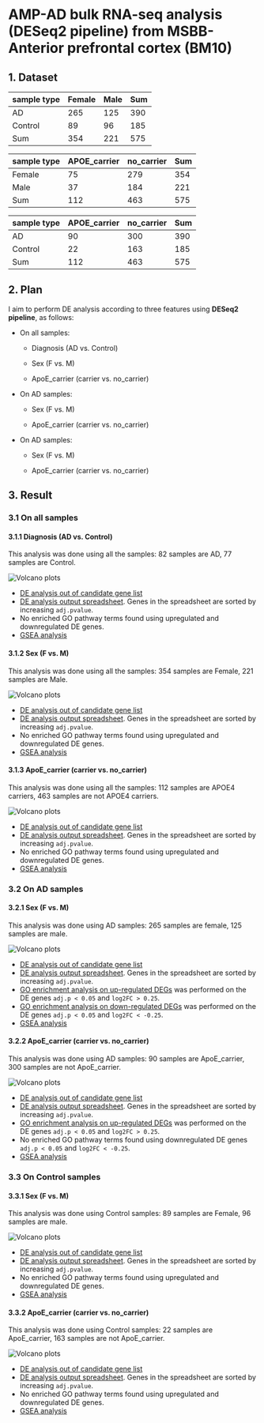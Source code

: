 # AMP-AD bulk RNA-seq analysis (DESeq2 pipeline) from MSBB-Anterior prefrontal cortex (BM10)

## 1. Dataset

| sample type | Female | Male | Sum |
| ----------- | ------ | ---- | --- |
| AD          | 265     | 125   | 390  |
| Control     | 89     | 96   | 185  |
| Sum         | 354     | 221   | 575 |

| sample type | APOE\_carrier | no\_carrier | Sum |
| ----------- | ------------- | ----------- | --- |
| Female      | 75            | 279      | 354 |
| Male        | 37           | 184         | 221 |
| Sum         | 112           | 463        | 575 |

| sample type | APOE\_carrier | no\_carrier | Sum |
| ----------- | ------------- | ----------- | --- |
| AD          | 90            | 300          | 390  |
| Control     | 22            | 163          | 185  |
| Sum         | 112            | 463         | 575 |

## 2. Plan

I aim to perform DE analysis according to three features using **DESeq2 pipeline**, as follows:

-   On all samples:

    -   Diagnosis (AD vs. Control)

    -   Sex (F vs. M)

    -   ApoE_carrier (carrier vs. no_carrier)

-   On AD samples:

    -   Sex (F vs. M)

    -   ApoE_carrier (carrier vs. no_carrier)

-   On AD samples:

    -   Sex (F vs. M)

    -   ApoE_carrier (carrier vs. no_carrier)

## 3. Result

### 3.1 On all samples

#### 3.1.1 Diagnosis (AD vs. Control)
This analysis was done using all the samples: 82 samples are AD, 77 samples are Control.

![Volcano plots](https://github.com/ningxinkang/Chen_lab_analysis/blob/main/AMP-AD_DESeq2_all/MSBB_BM10:%20AD%20vs.%20Control_vocano.png)
+ [DE analysis out of candidate gene list](https://github.com/ningxinkang/Chen_lab_analysis/blob/main/AMP-AD_DESeq2_all/MSBB_BM10:%20AD%20vs.%20Control_candidates.csv)
+ [DE analysis output spreadsheet](https://github.com/ningxinkang/Chen_lab_analysis/blob/main/AMP-AD_DESeq2_all/MSBB_BM10:%20AD%20vs.%20Control.csv). Genes in the spreadsheet are sorted by increasing `adj.pvalue`.
+ No enriched GO pathway terms found using upregulated and downregulated DE genes.
+ [GSEA analysis](https://github.com/ningxinkang/Chen_lab_analysis/blob/main/AMP-AD_DESeq2_all/MSBB_BM10:%20AD%20vs.%20Control_GSEA.png)
#### 3.1.2 Sex (F vs. M)
This analysis was done using all the samples: 354 samples are Female, 221 samples are Male.

![Volcano plots](https://github.com/ningxinkang/Chen_lab_analysis/blob/main/AMP-AD_DESeq2_all/MSBB_BM10:%20F%20vs.%20M_vocano.png)
+ [DE analysis out of candidate gene list](https://github.com/ningxinkang/Chen_lab_analysis/blob/main/AMP-AD_DESeq2_all/MSBB_BM10:%20F%20vs.%20M_candidates.csv)
+ [DE analysis output spreadsheet](https://github.com/ningxinkang/Chen_lab_analysis/blob/main/AMP-AD_DESeq2_all/MSBB_BM10:%20F%20vs.%20M.csv). Genes in the spreadsheet are sorted by increasing `adj.pvalue`.
+ No enriched GO pathway terms found using upregulated and downregulated DE genes.
+ [GSEA analysis](https://github.com/ningxinkang/Chen_lab_analysis/blob/main/AMP-AD_DESeq2_all/MSBB_BM10:%20F%20vs.%20M_GSEA.png)
#### 3.1.3 ApoE_carrier (carrier vs. no_carrier)
This analysis was done using all the samples: 112 samples are APOE4 carriers, 463 samples are not APOE4 carriers.

![Volcano plots](https://github.com/ningxinkang/Chen_lab_analysis/blob/main/AMP-AD_DESeq2_all/MSBB_BM10:%20carrier%20vs.%20no_carrier_vocano.png)
+ [DE analysis out of candidate gene list](https://github.com/ningxinkang/Chen_lab_analysis/blob/main/AMP-AD_DESeq2_all/MSBB_BM10:%20carrier%20vs.%20no_carrier_candidates.csv)
+ [DE analysis output spreadsheet](https://github.com/ningxinkang/Chen_lab_analysis/blob/main/AMP-AD_DESeq2_all/MSBB_BM10:%20carrier%20vs.%20no_carrier.csv). Genes in the spreadsheet are sorted by increasing `adj.pvalue`.
+ No enriched GO pathway terms found using upregulated and downregulated DE genes.
+ [GSEA analysis](https://github.com/ningxinkang/Chen_lab_analysis/blob/main/AMP-AD_DESeq2_all/MSBB_BM10:%20carrier%20vs.%20no_carrier_GSEA.png)
### 3.2 On AD samples
#### 3.2.1 Sex (F vs. M)
This analysis was done using AD samples: 265 samples are female, 125 samples are male.

![Volcano plots](https://github.com/ningxinkang/Chen_lab_analysis/blob/main/AMP-AD_DESeq2_AD/MSBB_BM10:%20F%20vs.%20M_vocano.png)
+ [DE analysis out of candidate gene list](https://github.com/ningxinkang/Chen_lab_analysis/blob/main/AMP-AD_DESeq2_AD/MSBB_BM10:%20F%20vs.%20M_candidates.csv)
+ [DE analysis output spreadsheet](https://github.com/ningxinkang/Chen_lab_analysis/blob/main/AMP-AD_DESeq2_AD/MSBB_BM10:%20F%20vs.%20M.csv). Genes in the spreadsheet are sorted by increasing `adj.pvalue`.
+ [GO enrichment analysis on up-regulated DEGs](https://github.com/ningxinkang/Chen_lab_analysis/blob/main/AMP-AD_DESeq2_AD/MSBB_BM10:%20F%20vs.%20M_up_GO.png) was performed on the DE genes `adj.p < 0.05` and `log2FC > 0.25`.
+ [GO enrichment analysis on down-regulated DEGs](https://github.com/ningxinkang/Chen_lab_analysis/blob/main/AMP-AD_DESeq2_AD/MSBB_BM10:%20F%20vs.%20M_down_GO.png) was performed on the DE genes `adj.p < 0.05` and `log2FC < -0.25`.
+ [GSEA analysis](https://github.com/ningxinkang/Chen_lab_analysis/blob/main/AMP-AD_DESeq2_AD/MSBB_BM10:%20F%20vs.%20M_GSEA.png)
#### 3.2.2 ApoE_carrier (carrier vs. no_carrier)
This analysis was done using AD samples: 90 samples are ApoE_carrier, 300 samples are not ApoE_carrier.

![Volcano plots](https://github.com/ningxinkang/Chen_lab_analysis/blob/main/AMP-AD_DESeq2_AD/MSBB_BM10:%20carrier%20vs.%20no_carrier_vocano.png)
+ [DE analysis out of candidate gene list](https://github.com/ningxinkang/Chen_lab_analysis/blob/main/AMP-AD_DESeq2_AD/MSBB_BM10:%20carrier%20vs.%20no_carrier_candidates.csv)
+ [DE analysis output spreadsheet](https://github.com/ningxinkang/Chen_lab_analysis/blob/main/AMP-AD_DESeq2_AD/MSBB_BM10:%20carrier%20vs.%20no_carrier.csv). Genes in the spreadsheet are sorted by increasing `adj.pvalue`.
+ [GO enrichment analysis on up-regulated DEGs](https://github.com/ningxinkang/Chen_lab_analysis/blob/main/AMP-AD_DESeq2_AD/MSBB_BM10:%20carrier%20vs.%20no_carrier_up_GO.png) was performed on the DE genes `adj.p < 0.05` and `log2FC > 0.25`.
+ No enriched GO pathway terms found using downregulated DE genes `adj.p < 0.05` and `log2FC < -0.25`.
+ [GSEA analysis](https://github.com/ningxinkang/Chen_lab_analysis/blob/main/AMP-AD_DESeq2_AD/MSBB_BM10:%20carrier%20vs.%20no_carrier_GSEA.png)
### 3.3 On Control samples
#### 3.3.1 Sex (F vs. M)
This analysis was done using Control samples: 89 samples are Female, 96 samples are male.

![Volcano plots](https://github.com/ningxinkang/Chen_lab_analysis/blob/main/AMP-AD_DESeq2_Control/MSBB_BM10:%20F%20vs.%20M_vocano.png)
+ [DE analysis out of candidate gene list](https://github.com/ningxinkang/Chen_lab_analysis/blob/main/AMP-AD_DESeq2_Control/MSBB_BM10:%20F%20vs.%20M_candidates.csv)
+ [DE analysis output spreadsheet](https://github.com/ningxinkang/Chen_lab_analysis/blob/main/AMP-AD_DESeq2_Control/MSBB_BM10:%20F%20vs.%20M.csv). Genes in the spreadsheet are sorted by increasing `adj.pvalue`.
+ No enriched GO pathway terms found using upregulated and downregulated DE genes.
+ [GSEA analysis](https://github.com/ningxinkang/Chen_lab_analysis/blob/main/AMP-AD_DESeq2_AD/MSBB_BM10:%20F%20vs.%20M_GSEA.png)
#### 3.3.2 ApoE_carrier (carrier vs. no_carrier)
This analysis was done using Control samples: 22 samples are ApoE_carrier, 163 samples are not ApoE_carrier.

![Volcano plots](https://github.com/ningxinkang/Chen_lab_analysis/blob/main/AMP-AD_DESeq2_Control/MSBB_BM10:%20carrier%20vs.%20no_carrier_vocano.png)
+ [DE analysis out of candidate gene list](https://github.com/ningxinkang/Chen_lab_analysis/blob/main/AMP-AD_DESeq2_Control/MSBB_BM10:%20carrier%20vs.%20no_carrier_candidates.csv)
+ [DE analysis output spreadsheet](https://github.com/ningxinkang/Chen_lab_analysis/blob/main/AMP-AD_DESeq2_Control/MSBB_BM10:%20carrier%20vs.%20no_carrier.csv). Genes in the spreadsheet are sorted by increasing `adj.pvalue`.
+ No enriched GO pathway terms found using upregulated and downregulated DE genes.
+ [GSEA analysis](https://github.com/ningxinkang/Chen_lab_analysis/blob/main/AMP-AD_DESeq2_Control/MSBB_BM10:%20carrier%20vs.%20no_carrier_GSEA.png)
